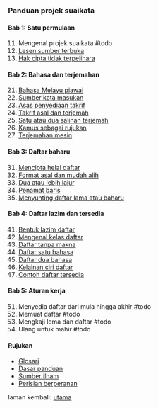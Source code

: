 ---
---

### Panduan projek suaikata

#### Bab 1: Satu permulaan

11. Mengenal projek suaikata #todo
12. [Lesen sumber terbuka](bab/lesen.md)
13. [Hak cipta tidak terpelihara](bab/hak-cipta.md)

#### Bab 2: Bahasa dan terjemahan

21. [Bahasa Melayu piawai](bab/piawai.md)
22. [Sumber kata masukan](bab/sumber.md)
23. [Asas penyediaan takrif](bab/asas.md)
24. [Takrif asal dan terjemah](bab/takrif.md)
25. [Satu atau dua salinan terjemah](bab/salinan.md)
26. [Kamus sebagai rujukan](bab/kamus.md)
27. [Terjemahan mesin](bab/mesin.md)

#### Bab 3: Daftar baharu

31. [Mencipta helai daftar](bab/helai.md)
32. [Format asal dan mudah alih](bab/format.md)
33. [Dua atau lebih lajur](bab/lajur.md)
34. [Penamat baris](bab/baris.md)
35. [Menyunting daftar lama atau baharu](bab/sunting.md)

#### Bab 4: Daftar lazim dan tersedia

41. [Bentuk lazim daftar](bab/lazim.md)
42. [Mengenal kelas daftar](bab/kelas.md)
43. [Daftar tanpa makna](bab/daftar0.md)
44. [Daftar satu bahasa](bab/daftar1.md)
45. [Daftar dua bahasa](bab/daftar2.md)
46. [Kelainan ciri daftar](bab/lain.md)
47. [Contoh daftar tersedia](bab/contoh.md)

#### Bab 5: Aturan kerja

51. Menyedia daftar dari mula hingga akhir #todo
52. Memuat daftar #todo
53. Mengkaji lema dan daftar #todo
54. Ulang untuk mahir #todo

#### Rujukan

- [Glosari](ruj/glosari.md)
- [Dasar panduan](ruj/dasar.md)
- [Sumber ilham](ruj/ilham.md)
- [Perisian berperanan](ruj/perisian.md)

laman kembali: [utama][0]

  [0]: ../index.md
